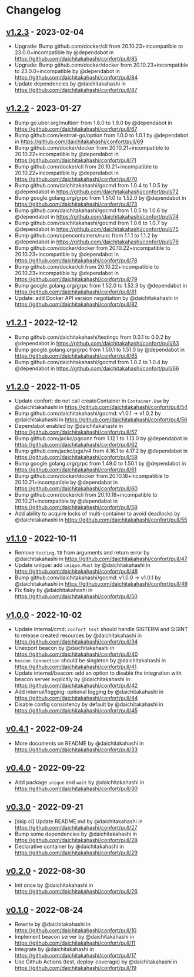 # Changelog

## [v1.2.3](https://github.com/daichitakahashi/confort/compare/v1.2.2...v1.2.3) - 2023-02-04
- Upgrade: Bump github.com/docker/cli from 20.10.23+incompatible to 23.0.0+incompatible by @dependabot in https://github.com/daichitakahashi/confort/pull/85
- Upgrade: Bump github.com/docker/docker from 20.10.23+incompatible to 23.0.0+incompatible by @dependabot in https://github.com/daichitakahashi/confort/pull/84
- Update dependencies by @daichitakahashi in https://github.com/daichitakahashi/confort/pull/87

## [v1.2.2](https://github.com/daichitakahashi/confort/compare/v1.2.1...v1.2.2) - 2023-01-27
- Bump go.uber.org/multierr from 1.8.0 to 1.9.0 by @dependabot in https://github.com/daichitakahashi/confort/pull/67
- Bump github.com/lestrrat-go/option from 1.0.0 to 1.0.1 by @dependabot in https://github.com/daichitakahashi/confort/pull/69
- Bump github.com/docker/docker from 20.10.21+incompatible to 20.10.22+incompatible by @dependabot in https://github.com/daichitakahashi/confort/pull/71
- Bump github.com/docker/cli from 20.10.21+incompatible to 20.10.22+incompatible by @dependabot in https://github.com/daichitakahashi/confort/pull/70
- Bump github.com/daichitakahashi/gocmd from 1.0.4 to 1.0.5 by @dependabot in https://github.com/daichitakahashi/confort/pull/72
- Bump google.golang.org/grpc from 1.51.0 to 1.52.0 by @dependabot in https://github.com/daichitakahashi/confort/pull/73
- Bump github.com/daichitakahashi/gocmd from 1.0.5 to 1.0.6 by @dependabot in https://github.com/daichitakahashi/confort/pull/74
- Bump github.com/daichitakahashi/gocmd from 1.0.6 to 1.0.7 by @dependabot in https://github.com/daichitakahashi/confort/pull/75
- Bump github.com/opencontainers/runc from 1.1.1 to 1.1.2 by @dependabot in https://github.com/daichitakahashi/confort/pull/76
- Bump github.com/docker/docker from 20.10.22+incompatible to 20.10.23+incompatible by @dependabot in https://github.com/daichitakahashi/confort/pull/78
- Bump github.com/docker/cli from 20.10.22+incompatible to 20.10.23+incompatible by @dependabot in https://github.com/daichitakahashi/confort/pull/79
- Bump google.golang.org/grpc from 1.52.0 to 1.52.3 by @dependabot in https://github.com/daichitakahashi/confort/pull/81
- Update: add Docker API version negotiation by @daichitakahashi in https://github.com/daichitakahashi/confort/pull/82

## [v1.2.1](https://github.com/daichitakahashi/confort/compare/v1.2.0...v1.2.1) - 2022-12-12
- Bump github.com/daichitakahashi/testingc from 0.0.1 to 0.0.2 by @dependabot in https://github.com/daichitakahashi/confort/pull/63
- Bump google.golang.org/grpc from 1.50.1 to 1.51.0 by @dependabot in https://github.com/daichitakahashi/confort/pull/65
- Bump github.com/daichitakahashi/gocmd from 1.0.2 to 1.0.4 by @dependabot in https://github.com/daichitakahashi/confort/pull/66

## [v1.2.0](https://github.com/daichitakahashi/confort/compare/v1.1.0...v1.2.0) - 2022-11-05
- Update confort: do not call createContainer in `Container.Use` by @daichitakahashi in https://github.com/daichitakahashi/confort/pull/54
- Bump github.com/daichitakahashi/gocmd: v1.0.1 -> v1.0.2 by @daichitakahashi in https://github.com/daichitakahashi/confort/pull/56
- Dependabot enabled by @daichitakahashi in https://github.com/daichitakahashi/confort/pull/57
- Bump github.com/jackc/pgconn from 1.12.1 to 1.13.0 by @dependabot in https://github.com/daichitakahashi/confort/pull/62
- Bump github.com/jackc/pgx/v4 from 4.16.1 to 4.17.2 by @dependabot in https://github.com/daichitakahashi/confort/pull/59
- Bump google.golang.org/grpc from 1.49.0 to 1.50.1 by @dependabot in https://github.com/daichitakahashi/confort/pull/61
- Bump github.com/docker/docker from 20.10.18+incompatible to 20.10.21+incompatible by @dependabot in https://github.com/daichitakahashi/confort/pull/60
- Bump github.com/docker/cli from 20.10.18+incompatible to 20.10.21+incompatible by @dependabot in https://github.com/daichitakahashi/confort/pull/58
- Add ability to acquire locks of multi-container to avoid deadlocks by @daichitakahashi in https://github.com/daichitakahashi/confort/pull/55

## [v1.1.0](https://github.com/daichitakahashi/confort/compare/v1.0.0...v1.1.0) - 2022-10-11
- Remove `testing.TB` from arguments and return error by @daichitakahashi in https://github.com/daichitakahashi/confort/pull/47
- Update unique: add `unique.Must` by @daichitakahashi in https://github.com/daichitakahashi/confort/pull/48
- Bump github.com/daichitakahashi/gocmd: v1.0.0 -> v1.0.1 by @daichitakahashi in https://github.com/daichitakahashi/confort/pull/49
- Fix flaky by @daichitakahashi in https://github.com/daichitakahashi/confort/pull/50

## [v1.0.0](https://github.com/daichitakahashi/confort/compare/v0.4.1...v1.0.0) - 2022-10-02
- Update internal/cmd: `confort test` should handle SIGTERM and SIGINT to release created resources by @daichitakahashi in https://github.com/daichitakahashi/confort/pull/34
- Unexport beacon by @daichitakahashi in https://github.com/daichitakahashi/confort/pull/40
- `beacon.Connection` should be singleton by @daichitakahashi in https://github.com/daichitakahashi/confort/pull/41
- Update internal/beacon: add an option to disable the integration with beacon server explicitly by @daichitakahashi in https://github.com/daichitakahashi/confort/pull/42
- Add internal/logging: optional logging by @daichitakahashi in https://github.com/daichitakahashi/confort/pull/44
- Disable config consistency by default by @daichitakahashi in https://github.com/daichitakahashi/confort/pull/45

## [v0.4.1](https://github.com/daichitakahashi/confort/compare/v0.4.0...v0.4.1) - 2022-09-24
- More documents on README by @daichitakahashi in https://github.com/daichitakahashi/confort/pull/33

## [v0.4.0](https://github.com/daichitakahashi/confort/compare/v0.3.0...v0.4.0) - 2022-09-22
- Add package `unique` and `wait` by @daichitakahashi in https://github.com/daichitakahashi/confort/pull/30

## [v0.3.0](https://github.com/daichitakahashi/confort/compare/v0.2.0...v0.3.0) - 2022-09-21
- [skip ci] Update README.md by @daichitakahashi in https://github.com/daichitakahashi/confort/pull/27
- Bump some dependencies by @daichitakahashi in https://github.com/daichitakahashi/confort/pull/28
- Declarative container by @daichitakahashi in https://github.com/daichitakahashi/confort/pull/29

## [v0.2.0](https://github.com/daichitakahashi/confort/compare/v0.1.0...v0.2.0) - 2022-08-30
- Init once by @daichitakahashi in https://github.com/daichitakahashi/confort/pull/26

## [v0.1.0](https://github.com/daichitakahashi/confort/commits/v0.1.0) - 2022-08-24
- Rewrite by @daichitakahashi in https://github.com/daichitakahashi/confort/pull/10
- Implement beacon server by @daichitakahashi in https://github.com/daichitakahashi/confort/pull/11
- Integrate by @daichitakahashi in https://github.com/daichitakahashi/confort/pull/17
- Use Github Actions (test, deploy-coverage) by @daichitakahashi in https://github.com/daichitakahashi/confort/pull/19
